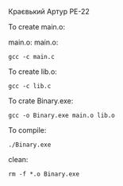 Краєвький Артур РЕ-22


To create main.o:

main.o: main.o:

	gcc -c main.c

To create lib.o:

	gcc -c lib.c
  
To crate Binary.exe:

	gcc -o Binary.exe main.o lib.o
	
To compile:

	./Binary.exe

clean: 

	rm -f *.o Binary.exe
